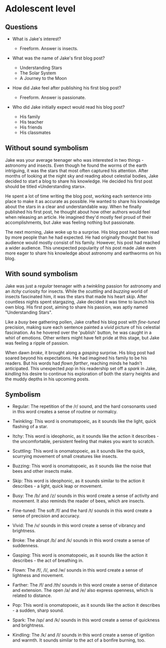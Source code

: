 # Adolescent level
## Questions
- What is Jake's interest?
    - Freeform. Answer is insects.

- What was the name of Jake's first blog post?
    - Understanding Stars
    - The Solar System
    - A Journey to the Moon

- How did Jake feel after publishing his first blog post?
    - Freeform. Answer is passionate.

- Who did Jake initially expect would read his blog post?
    - His family
    - His teacher
    - His friends
    - His classmates

## Without sound symbolism
Jake was your average teenager who was interested in two things - astronomy and insects. Even though he found the worms of the earth intriguing, it was the stars that most often captured his attention. After months of looking at the night sky and reading about celestial bodies, Jake decided to start a blog to share his knowledge. He decided his first post should be titled «Understanding stars».

He spent a lot of time writing the blog post, working each sentence into place to make it as accurate as possible. He wanted to share his knowledge about the stars in a clear and understandable way. When he finally published his first post, he thought about how other authors would feel when releasing an article. He imagined they'd mostly feel proud of their accomplishments, but Jake was feeling nothing but passionate.

The next morning, Jake woke up to a surprise. His blog post had been read by more people than he had expected. He had originally thought that his audience would mostly consist of his family. However, his post had reached a wider audience. This unexpected popularity of his post made Jake even more eager to share his knowledge about astronomy and earthworms on his blog.

## With sound symbolism
Jake was just a *regular* teenager with a *twinkling* passion for astronomy and an *itchy* curiosity for insects. While the *scuttling* and *buzzing* world of insects fascinated him, it was the stars that made his heart *skip*. After countless nights spent stargazing, Jake decided it was time to launch his own blog. His first post, aiming to share his passion, was aptly named "Understanding Stars".

Like a *busy* bee gathering pollen, Jake crafted his blog post with *fine-tuned* precision, making sure each sentence painted a *vivid* picture of his celestial fascination. As he hovered over the 'publish' button, he was caught in a whirl of emotions. Other writers might have felt pride at this stage, but Jake was feeling a ripple of passion.

When dawn *broke*, it brought along a *gasping* surprise. His blog post had soared beyond his expectations. He had imagined his family to be his readers. But his words had *flown* *farther*, reaching minds he hadn't anticipated. This unexpected *pop* in his readership set off a *spark* in Jake, *kindling* his desire to continue his exploration of both the starry heights and the muddy depths in his upcoming posts.

## Symbolism
- Regular: The repetition of the /r/ sound, and the hard consonants used in this word creates a sense of routine or normalcy.

- Twinkling: This word is onomatopoeic, as it sounds like the light, quick flashing of a star.

- Itchy: This word is ideophonic, as it sounds like the action it describes - the uncomfortable, persistent feeling that makes you want to scratch.

- Scuttling: This word is onomatopoeic, as it sounds like the quick, scurrying movement of small creatures like insects.

- Buzzing: This word is onomatopoeic, as it sounds like the noise that bees and other insects make.

- Skip: This word is ideophonic, as it sounds similar to the action it describes - a light, quick leap or movement.

- Busy: The /b/ and /z/ sounds in this word create a sense of activity and movement. It also reminds the reader of bees, which are insects.

- Fine-tuned: The soft /f/ and the hard /t/ sounds in this word create a sense of precision and accuracy.

- Vivid: The /v/ sounds in this word create a sense of vibrancy and brightness.

- Broke: The abrupt /b/ and /k/ sounds in this word create a sense of suddenness.

- Gasping: This word is onomatopoeic, as it sounds like the action it describes - the act of breathing in.

- Flown: The /f/, /l/, and /w/ sounds in this word create a sense of lightness and movement.

- Farther: The /f/ and /th/ sounds in this word create a sense of distance and extension. The open /a/ and /e/ also express openness, which is related to distance.

- Pop: This word is onomatopoeic, as it sounds like the action it describes - a sudden, sharp sound.

- Spark: The /sp/ and /k/ sounds in this word create a sense of quickness and brightness.

- Kindling: The /k/ and /l/ sounds in this word create a sense of ignition and warmth. It sounds similar to the act of a bonfire burning, too.

